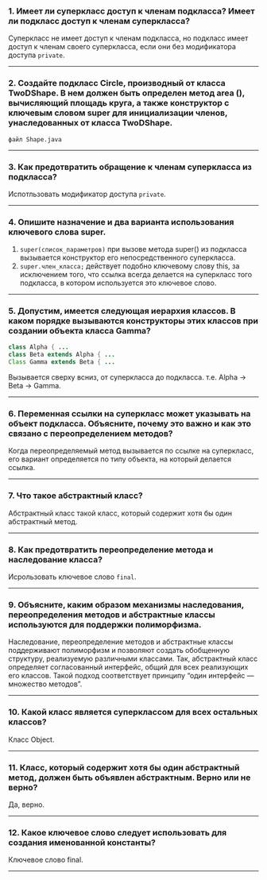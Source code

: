 ### 1. Имеет ли суперкласс доступ к членам подкласса? Имеет ли подкласс доступ к членам суперкласса?
Суперкласс не имеет доступ к членам подкласса, но подкласс имеет доступ к членам своего суперкласса, если они без модификатора доступа ``private``.
___
### 2. Создайте подкласс Circle, производный от класса TwoDShape. В нем должен быть определен метод area (), вычисляющий площадь круга, а также конструктор с ключевым словом super для инициализации членов, унаследованных от класса TwoDShape.
``файл Shape.java``
___
### 3. Как предотвратить обращение к членам суперкласса из подкласса?
Испотльзовать модификатор доступа ``private``.
___
### 4. Опишите назначение и два варианта использования ключевого слова super.
1) ``super(список_параметров)`` при вызове метода super() из подкласса вызывается конструктор его непосредственного суперкласса.
2) ``super.член_класса;`` действует подобно ключевому слову this, за исключением того, что ссылка всегда делается на суперкласс того подкласса, в котором используется это ключевое слово.
___
### 5. Допустим, имеется следующая иерархия классов. В каком порядке вызываются конструкторы этих классов при создании объекта класса Gamma?
```java
class Alpha { ...
class Beta extends Alpha { ...
Class Gamma extends Beta { ...
```
Вызывается сверху всниз, от суперкласса до подкласса. т.е. Alpha -> Beta -> Gamma.
___
### 6. Переменная ссылки на суперкласс может указывать на объект подкласса. Объясните, почему это важно и как это связано с переопределением методов?
Когда переопределяемый метод вызывается по ссылке на суперкласс, его вариант определяется по типу объекта, на который делается ссылка.
___
### 7. Что такое абстрактный класс?
Абстрактный класс такой класс, который содержит хотя бы один абстрактный метод.
___
### 8. Как предотвратить переопределение метода и наследование класса?
Исрользовать ключевое слово ``final``.
___
### 9. Объясните, каким образом механизмы наследования, переопределения методов и абстрактные классы используются для поддержки полиморфизма.
Наследование, переопределение методов и абстрактные классы поддерживают полиморфизм и позволяют создать обобщенную структуру, реализуемую различными классами. Так, абстрактный класс определяет согласованный интерфейс, общий для всех реализующих его классов. Такой подход соответствует принципу “один интерфейс — множество методов”.
___
### 10. Какой класс является суперклассом для всех остальных классов?
Класс Object.
___
### 11. Класс, который содержит хотя бы один абстрактный метод, должен быть объявлен абстрактным. Верно или не верно?
Да, верно.
___
### 12. Какое ключевое слово следует использовать для создания именованной константы?
Ключевое слово final.
___
